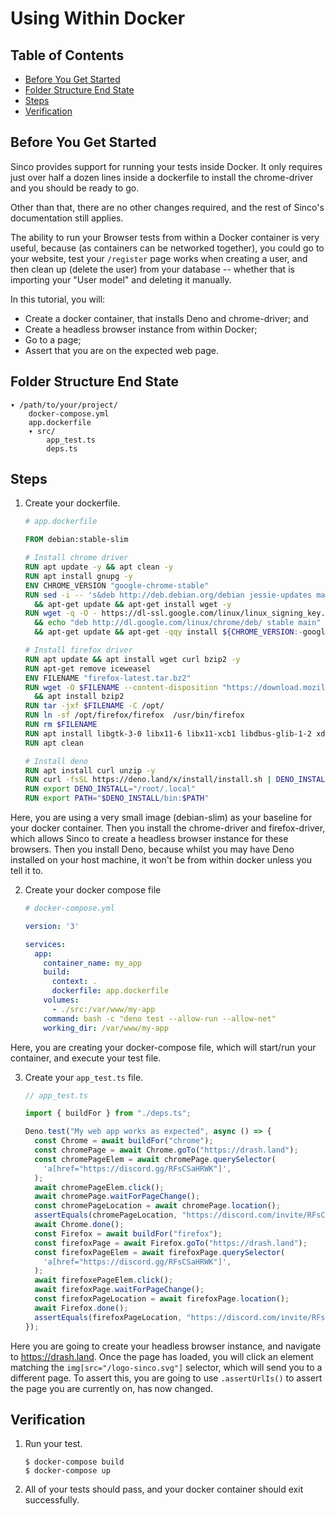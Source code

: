 # Using Within Docker

## Table of Contents

- [Before You Get Started](#before-you-get-started)
- [Folder Structure End State](#folder-structure-end-state)
- [Steps](#steps)
- [Verification](#verification)

## Before You Get Started

Sinco provides support for running your tests inside Docker. It only requires
just over half a dozen lines inside a dockerfile to install the chrome-driver
and you should be ready to go.

Other than that, there are no other changes required, and the rest of Sinco's
documentation still applies.

The ability to run your Browser tests from within a Docker container is very
useful, because (as containers can be networked together), you could go to your
website, test your `/register` page works when creating a user, and then clean up
(delete the user) from your database -- whether that is importing your "User
model" and deleting it manually.

In this tutorial, you will:

- Create a docker container, that installs Deno and chrome-driver; and
- Create a headless browser instance from within Docker;
- Go to a page;
- Assert that you are on the expected web page.

## Folder Structure End State

```text
▾ /path/to/your/project/
    docker-compose.yml
    app.dockerfile
    ▾ src/
        app_test.ts
        deps.ts
```

## Steps

1. Create your dockerfile.

   ```dockerfile
   # app.dockerfile

   FROM debian:stable-slim

   # Install chrome driver
   RUN apt update -y && apt clean -y
   RUN apt install gnupg -y
   ENV CHROME_VERSION "google-chrome-stable"
   RUN sed -i -- 's&deb http://deb.debian.org/debian jessie-updates main&#deb http://deb.debian.org/debian jessie-updates main&g' /etc/apt/sources.list \
     && apt-get update && apt-get install wget -y
   RUN wget -q -O - https://dl-ssl.google.com/linux/linux_signing_key.pub | apt-key add - \
     && echo "deb http://dl.google.com/linux/chrome/deb/ stable main" >> /etc/apt/sources.list \
     && apt-get update && apt-get -qqy install ${CHROME_VERSION:-google-chrome-stable}

   # Install firefox driver
   RUN apt update && apt install wget curl bzip2 -y
   RUN apt-get remove iceweasel
   ENV FILENAME "firefox-latest.tar.bz2"
   RUN wget -O $FILENAME --content-disposition "https://download.mozilla.org/?product=firefox-latest-ssl&os=linux64&lang=en-US" \
     && apt install bzip2
   RUN tar -jxf $FILENAME -C /opt/
   RUN ln -sf /opt/firefox/firefox  /usr/bin/firefox
   RUN rm $FILENAME
   RUN apt install libgtk-3-0 libx11-6 libx11-xcb1 libdbus-glib-1-2 xdg-utils -y
   RUN apt clean

   # Install deno
   RUN apt install curl unzip -y
   RUN curl -fsSL https://deno.land/x/install/install.sh | DENO_INSTALL=/usr/local sh
   RUN export DENO_INSTALL="/root/.local"
   RUN export PATH="$DENO_INSTALL/bin:$PATH"
   ```

Here, you are using a very small image (debian-slim) as your baseline for your
docker container. Then you install the chrome-driver and firefox-driver, which
allows Sinco to create a headless browser instance for these browsers. Then you
install Deno, because whilst you may have Deno installed on your host machine,
it won't be from within docker unless you tell it to.

2. Create your docker compose file

   ```yml
   # docker-compose.yml

   version: '3'

   services:
     app:
       container_name: my_app
       build:
         context: .
         dockerfile: app.dockerfile
       volumes:
         - ./src:/var/www/my-app
       command: bash -c "deno test --allow-run --allow-net"
       working_dir: /var/www/my-app
   ```

Here, you are creating your docker-compose file, which will start/run your
container, and execute your test file.

3. Create your `app_test.ts` file.

   ```typescript
   // app_test.ts

   import { buildFor } from "./deps.ts";

   Deno.test("My web app works as expected", async () => {
     const Chrome = await buildFor("chrome");
     const chromePage = await Chrome.goTo("https://drash.land");
     const chromePageElem = await chromePage.querySelector(
       'a[href="https://discord.gg/RFsCSaHRWK"]',
     );
     await chromePageElem.click();
     await chromePage.waitForPageChange();
     const chromePageLocation = await chromePage.location();
     assertEquals(chromePageLocation, "https://discord.com/invite/RFsCSaHRWK");
     await Chrome.done();
     const Firefox = await buildFor("firefox");
     const firefoxPage = await Firefox.goTo("https://drash.land");
     const firefoxPageElem = await firefoxPage.querySelector(
       'a[href="https://discord.gg/RFsCSaHRWK"]',
     );
     await firefoxePageElem.click();
     await firefoxPage.waitForPageChange();
     const firefoxPageLocation = await firefoxPage.location();
     await Firefox.done();
     assertEquals(firefoxPageLocation, "https://discord.com/invite/RFsCSaHRWK");
   });
   ```

Here you are going to create your headless browser instance, and navigate to
https://drash.land. Once the page has loaded, you will click an element matching
the `img[src="/logo-sinco.svg"]` selector, which will send you to a different
page. To assert this, you are going to use `.assertUrlIs()` to assert the page
you are currently on, has now changed.

## Verification

1. Run your test.

   ```shell
   $ docker-compose build
   $ docker-compose up
   ```

2. All of your tests should pass, and your docker container should exit
   successfully.
